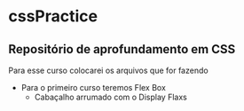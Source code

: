 # cssPractice
<h2>Repositório de aprofundamento em CSS</h2> 

Para esse curso colocarei os arquivos que for fazendo
<ul>
  <li>
    Para o primeiro curso teremos Flex Box
    <ul>
      <li>
        Cabaçalho arrumado com o Display Flaxs
      </li>
    </ul>
  </li>
</ul>  




